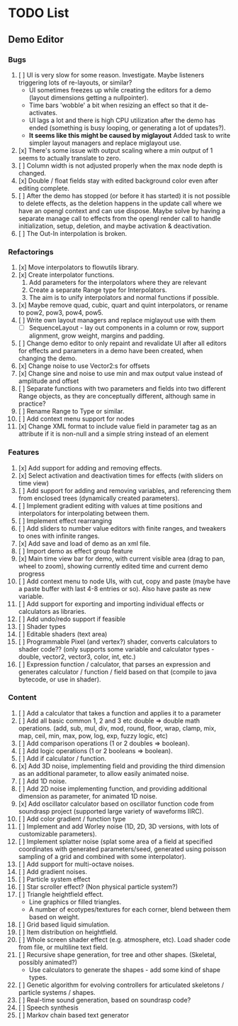 TODO List
=========

Demo Editor
-----------

### Bugs
 
 1. [ ] UI is very slow for some reason.  Investigate.  Maybe listeners triggering lots of re-layouts, or similar?
     * UI sometimes freezes up while creating the editors for a demo (layout dimensions getting a nullpointer).
     * Time bars 'wobble' a bit when resizing an effect so that it de-activates.   
     * UI lags a lot and there is high CPU utilization after the demo has ended (something is busy looping, or generating a lot of updates?).
     * **It seems like this might be caused by miglayout**  Added task to write simpler layout managers and replace miglayout use. 
 1. [x] There's some issue with output scaling where a min output of 1 seems to actually translate to zero.
 1. [ ] Column width is not adjusted properly when the max node depth is changed. 
 1. [x] Double / float fields stay with edited background color even after editing complete.
 1. [ ] After the demo has stopped (or before it has started) it is not possible to delete effects, as the deletion happens in the update call where we have an opengl context and can use dispose.
    Maybe solve by having a separate manage call to effects from the opengl render call to handle initialization, setup, deletion, and maybe activation & deactivation.
 1. [ ] The Out-In interpolation is broken.   


### Refactorings

 1. [x] Move interpolators to flowutils library. 
 1. [x] Create interpolator functions.
     1. Add parameters for the interpolators where they are relevant
     1. Create a separate Range type for Interpolators.
     1. The aim is to unify interpolators and normal functions if possible.  
 1. [x] Maybe remove quad, cubic, quart and quint interpolators, or rename to pow2, pow3, pow4, pow5. 
 1. [ ] Write own layout managers and replace miglayout use with them
     * [ ] SequenceLayout - lay out components in a column or row, support alignment, grow weight, margins and padding. 
 1. [ ] Change demo editor to only repaint and revalidate UI after all editors for effects and parameters in a demo have been
    created, when changing the demo.
 1. [x] Change noise to use Vector2:s for offsets
 1. [x] Change sine and noise to use min and max output value instead of amplitude and offset
 1. [ ] Separate functions with two parameters and fields into two different Range objects, as they are conceptually different, although same in practice?
 1. [ ] Rename Range to Type or similar.
 1. [ ] Add context menu support for nodes
 1. [x] Change XML format to include value field in parameter tag as an attribute if it is non-null and a simple string instead of an element
 
 
### Features   

 1. [x] Add support for adding and removing effects.
 1. [x] Select activation and deactivation times for effects (with sliders on time view)
 1. [ ] Add support for adding and removing variables, and referencing them from enclosed trees (dynamically created parameters).
 1. [ ] Implement gradient editing with values at time positions and interpolators for interpolating between them.
 1. [ ] Implement effect rearranging
 1. [ ] Add sliders to number value editors with finite ranges, and tweakers to ones with infinite ranges. 
 1. [x] Add save and load of demo as an xml file.
 1. [ ] Import demo as effect group feature
 1. [x] Main time view bar for demo, with current visible area (drag to pan, wheel to zoom), showing currently edited time and current demo progress
 1. [ ] Add context menu to node UIs, with cut, copy and paste (maybe have a paste buffer with last 4-8 entries or so).
    Also have paste as new variable.
 1. [ ] Add support for exporting and importing individual effects or calculators as libraries.
 1. [ ] Add undo/redo support if feasible
 1. [ ] Shader types
 1. [ ] Editable shaders (text area)
 1. [ ] Programmable Pixel (and vertex?) shader, converts calculators to shader code?? (only supports some variable and calculator types - double, vector2, vector3, color, int, etc.)
 1. [ ] Expression function / calculator, that parses an expression and generates calculator / function / field based on that (compile to java bytecode, or use in shader).

  
### Content  
  
 1. [ ] Add a calculator that takes a function and applies it to a parameter
 1. [ ] Add all basic common 1, 2 and 3 etc double => double math operations. (add, sub, mul, div, mod, round, floor, wrap, clamp, mix, map, ceil, min, max, pow, log, exp, fuzzy logic, etc)  
 1. [ ] Add comparison operations (1 or 2 doubles => boolean).  
 1. [ ] Add logic operations (1 or 2 booleans => boolean).  
 1. [ ] Add if calculator / function.  
 1. [x] Add 3D noise, implementing field and providing the third dimension as an additional parameter, to allow easily animated noise.
 1. [ ] Add 1D noise.
 1. [ ] Add 2D noise implementing function, and providing additional dimension as parameter, for animated 1D noise.
 1. [x] Add oscillator calculator based on oscillator function code from soundrasp project (supported large variety of waveforms IIRC).
 1. [ ] Add color gradient / function type
 1. [ ] Implement and add Worley noise (1D, 2D, 3D versions, with lots of customizable parameters).
 1. [ ] Implement splatter noise (splat some area of a field at specified coordinates with generated parameters/seed, generated using poisson sampling of a grid and combined with some interpolator).
 1. [ ] Add support for multi-octave noises.
 1. [ ] Add gradient noises.
 1. [ ] Particle system effect     
 1. [ ] Star scroller effect? (Non physical particle system?)     
 1. [ ] Triangle heightfield effect.
     * Line graphics or filled triangles.
     * A number of ecotypes/textures for each corner, blend between them based on weight.
 1. [ ] Grid based liquid simulation.
 1. [ ] Item distribution on heightfield.
 1. [ ] Whole screen shader effect (e.g. atmosphere, etc). 
    Load shader code from file, or multiline text field.  
 1. [ ] Recursive shape generation, for tree and other shapes.  (Skeletal, possibly animated?)
     * Use calculators to generate the shapes - add some kind of shape types.
 1. [ ] Genetic algorithm for evolving controllers for articulated skeletons / particle systems / shapes.   
 1. [ ] Real-time sound generation, based on soundrasp code?      
 1. [ ] Speech synthesis
 1. [ ] Markov chain based text generator
       
       
 
 
 